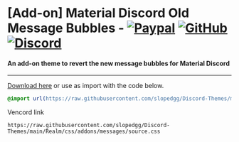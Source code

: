 # [Add-on] Material Discord Old Message Bubbles - [![Paypal][paypal-logo]][paypal-url] [![GitHub][github-logo]][github-url] [![Discord][discord-logo]][discord-url]
#### An add-on theme to revert the new message bubbles for Material Discord

<hr>

[Download here](https://capnkitten.github.io/BetterDiscord/Download/?theme=Material-Discord&addon=messages) or use as import with the code below.
```css
@import url(https://raw.githubusercontent.com/slopedgg/Discord-Themes/main/Realm/css/addons/messages/source.css);
```

Vencord link
```
https://raw.githubusercontent.com/slopedgg/Discord-Themes/main/Realm/css/addons/messages/source.css
```

[paypal-logo]: https://img.shields.io/static/v1?label=PayPal&message=Donate&style=flat&logo=paypal&color=blue
[paypal-url]: https://paypal.me/capnkitten

[github-logo]: https://img.shields.io/static/v1?label=GitHub&message=Sponsor&style=flat&logo=github&color=black
[github-url]: https://github.com/sponsors/CapnKitten

[discord-logo]: https://img.shields.io/static/v1?label=Discord&message=Server&style=flat&logo=discord&color=blue
[discord-url]: https://discord.gg/jzJkA6Z
